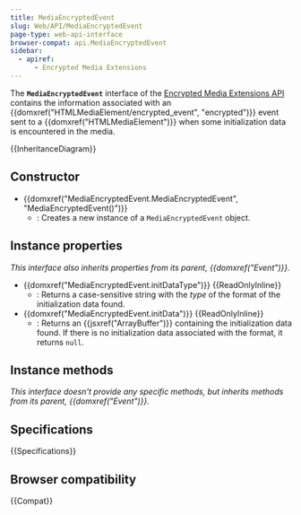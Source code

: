 ```yaml
---
title: MediaEncryptedEvent
slug: Web/API/MediaEncryptedEvent
page-type: web-api-interface
browser-compat: api.MediaEncryptedEvent
sidebar:
  - apiref:
      - Encrypted Media Extensions
---
```


The **`MediaEncryptedEvent`** interface of the [Encrypted Media Extensions API](/en-US/docs/Web/API/Encrypted_Media_Extensions_API) contains the information associated with an {{domxref("HTMLMediaElement/encrypted_event", "encrypted")}} event sent to a {{domxref("HTMLMediaElement")}} when some initialization data is encountered in the media.

{{InheritanceDiagram}}

## Constructor

- {{domxref("MediaEncryptedEvent.MediaEncryptedEvent", "MediaEncryptedEvent()")}}
  - : Creates a new instance of a `MediaEncryptedEvent` object.

## Instance properties

_This interface also inherits properties from its parent, {{domxref("Event")}}._

- {{domxref("MediaEncryptedEvent.initDataType")}} {{ReadOnlyInline}}
  - : Returns a case-sensitive string with the _type_ of the format of the initialization data found.
- {{domxref("MediaEncryptedEvent.initData")}} {{ReadOnlyInline}}
  - : Returns an {{jsxref("ArrayBuffer")}} containing the initialization data found. If there is no initialization data associated with the format, it returns `null`.

## Instance methods

_This interface doesn't provide any specific methods, but inherits methods from its parent, {{domxref("Event")}}._

## Specifications

{{Specifications}}

## Browser compatibility

{{Compat}}
